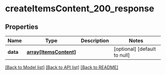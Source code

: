 # createItemsContent_200_response

## Properties
Name | Type | Description | Notes
------------ | ------------- | ------------- | -------------
**data** | [**array[ItemsContent]**](ItemsContent.md) |  | [optional] [default to null]

[[Back to Model list]](../README.md#documentation-for-models) [[Back to API list]](../README.md#documentation-for-api-endpoints) [[Back to README]](../README.md)


